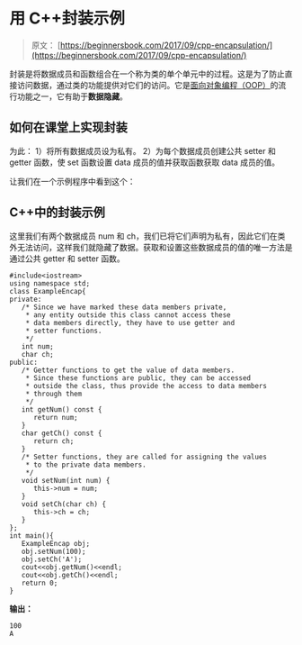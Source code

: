 # 用 C++封装示例

> 原文： [https://beginnersbook.com/2017/09/cpp-encapsulation/](https://beginnersbook.com/2017/09/cpp-encapsulation/)

封装是将数据成员和函数组合在一个称为类的单个单元中的过程。这是为了防止直接访问数据，通过类的功能提供对它们的访问。它是[面向对象编程（OOP）](https://beginnersbook.com/2017/08/cpp-oops-concepts/)的流行功能之一，它有助于**数据隐藏**。

## 如何在课堂上实现封装

为此：
1）将所有数据成员设为私有。
2）为每个数据成员创建公共 setter 和 getter 函数，使 set 函数设置 data 成员的值并获取函数获取 data 成员的值。

让我们在一个示例程序中看到这个：

## C++中的封装示例

这里我们有两个数据成员 num 和 ch，我们已将它们声明为私有，因此它们在类外无法访问，这样我们就隐藏了数据。获取和设置这些数据成员的值的唯一方法是通过公共 getter 和 setter 函数。

```
#include<iostream>
using namespace std;
class ExampleEncap{
private:
   /* Since we have marked these data members private,
    * any entity outside this class cannot access these
    * data members directly, they have to use getter and
    * setter functions.
    */
   int num;
   char ch;
public:
   /* Getter functions to get the value of data members.
    * Since these functions are public, they can be accessed
    * outside the class, thus provide the access to data members
    * through them
    */
   int getNum() const {
      return num;
   }
   char getCh() const {
      return ch;
   }
   /* Setter functions, they are called for assigning the values
    * to the private data members.
    */
   void setNum(int num) {
      this->num = num;
   }
   void setCh(char ch) {
      this->ch = ch;
   }
};
int main(){
   ExampleEncap obj;
   obj.setNum(100);
   obj.setCh('A');
   cout<<obj.getNum()<<endl;
   cout<<obj.getCh()<<endl;
   return 0;
}
```

**输出：**

```
100
A
```